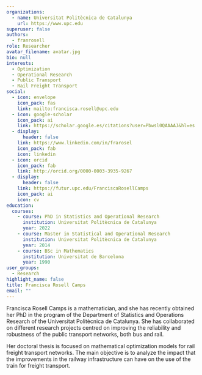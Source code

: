 ```yaml
---
organizations:
  - name: Universitat Politècnica de Catalunya
    url: https://www.upc.edu
superuser: false
authors:
  - franrosell
role: Researcher
avatar_filename: avatar.jpg
bio: null
interests:
  - Optimization
  - Operational Research
  - Public Transport
  - Rail Freight Transport
social:
  - icon: envelope
    icon_pack: fas
    link: mailto:francisca.rosell@upc.edu
  - icon: google-scholar
    icon_pack: ai
    link: https://scholar.google.es/citations?user=Pbwsl0QAAAAJ&hl=es
  - display:
      header: false
    link: https://www.linkedin.com/in/frarosel
    icon_pack: fab
    icon: linkedin
  - icon: orcid
    icon_pack: fab
    link: http://orcid.org/0000-0003-3935-9267
  - display:
      header: false
    link: https://futur.upc.edu/FranciscaRosellCamps
    icon_pack: ai
    icon: cv
education:
  courses:
    - course: PhD in Statistics and Operational Research
      institution: Universitat Politècnica de Catalunya
      year: 2022
    - course: Master in Statistical and Operational Research
      institution: Universitat Politècnica de Catalunya
      year: 2014
    - course: BSc in Mathematics
      institution: Universitat de Barcelona
      year: 1990
user_groups:
  - Research
highlight_name: false
title: Francisca Rosell Camps
email: ""
---
```

Francisca Rosell Camps is a mathematician, and she has recently obtained her PhD in the program of the Department of Statistics and Operations Research of the Universitat Politècnica de Catalunya. She has collaborated on different research projects centred on improving the reliability and robustness of the public transport networks, both bus and rail.

Her doctoral thesis is focused on mathematical optimization models for rail freight transport networks. The main objective is to analyze the impact that the improvements in the railway infrastructure can have on the use of the train for freight transport.